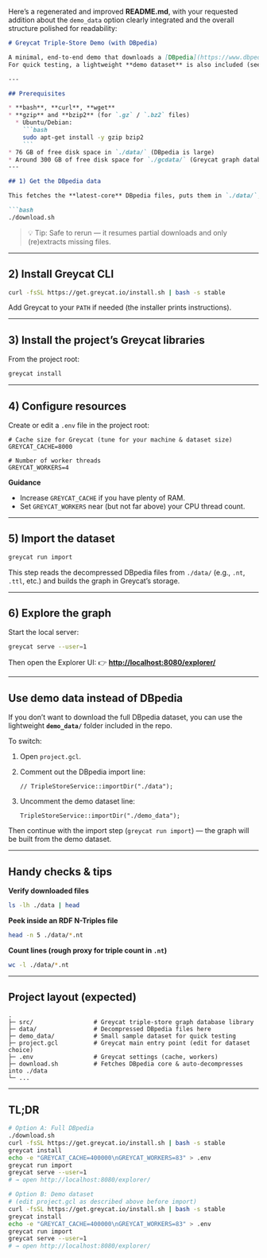 Here’s a regenerated and improved **README.md**, with your requested addition about the `demo_data` option clearly integrated and the overall structure polished for readability:

````markdown
# Greycat Triple-Store Demo (with DBpedia)

A minimal, end-to-end demo that downloads a [DBpedia](https://www.dbpedia.org/) snapshot, imports it into **Greycat**, and lets you explore the data as a knowledge graph.  
For quick testing, a lightweight **demo dataset** is also included (see [Use demo data instead of DBpedia](#use-demo-data-instead-of-dbpedia)).

---

## Prerequisites

* **bash**, **curl**, **wget**
* **gzip** and **bzip2** (for `.gz` / `.bz2` files)
  * Ubuntu/Debian:  
    ```bash
    sudo apt-get install -y gzip bzip2
    ```
* 76 GB of free disk space in `./data/` (DBpedia is large)
* Around 300 GB of free disk space for `./gcdata/` (Greycat graph database)
---

## 1) Get the DBpedia data

This fetches the **latest-core** DBpedia files, puts them in `./data/`, and auto-decompresses archives:

```bash
./download.sh
````

> 💡 Tip: Safe to rerun — it resumes partial downloads and only (re)extracts missing files.

---

## 2) Install Greycat CLI

```bash
curl -fsSL https://get.greycat.io/install.sh | bash -s stable
```

Add Greycat to your `PATH` if needed (the installer prints instructions).

---

## 3) Install the project’s Greycat libraries

From the project root:

```bash
greycat install
```

---

## 4) Configure resources

Create or edit a `.env` file in the project root:

```env
# Cache size for Greycat (tune for your machine & dataset size)
GREYCAT_CACHE=8000

# Number of worker threads
GREYCAT_WORKERS=4
```

**Guidance**

* Increase `GREYCAT_CACHE` if you have plenty of RAM.
* Set `GREYCAT_WORKERS` near (but not far above) your CPU thread count.

---

## 5) Import the dataset

```bash
greycat run import
```

This step reads the decompressed DBpedia files from `./data/` (e.g., `.nt`, `.ttl`, etc.) and builds the graph in Greycat’s storage.

---

## 6) Explore the graph

Start the local server:

```bash
greycat serve --user=1
```

Then open the Explorer UI:
👉 **[http://localhost:8080/explorer/](http://localhost:8080/explorer/)**

---

## Use demo data instead of DBpedia

If you don’t want to download the full DBpedia dataset, you can use the lightweight **`demo_data/`** folder included in the repo.

To switch:

1. Open `project.gcl`.
2. Comment out the DBpedia import line:

   ```gcl
   // TripleStoreService::importDir("./data");
   ```
3. Uncomment the demo dataset line:

   ```gcl
   TripleStoreService::importDir("./demo_data");
   ```

Then continue with the import step (`greycat run import`) — the graph will be built from the demo dataset.

---

## Handy checks & tips

**Verify downloaded files**

```bash
ls -lh ./data | head
```

**Peek inside an RDF N-Triples file**

```bash
head -n 5 ./data/*.nt
```

**Count lines (rough proxy for triple count in `.nt`)**

```bash
wc -l ./data/*.nt
```

---

## Project layout (expected)

```
.
├─ src/                 # Greycat triple-store graph database library
├─ data/                # Decompressed DBpedia files here
├─ demo_data/           # Small sample dataset for quick testing
├─ project.gcl          # Greycat main entry point (edit for dataset choice)
├─ .env                 # Greycat settings (cache, workers)
├─ download.sh          # Fetches DBpedia core & auto-decompresses into ./data
└─ ...
```

---

## TL;DR

```bash
# Option A: Full DBpedia
./download.sh
curl -fsSL https://get.greycat.io/install.sh | bash -s stable
greycat install
echo -e "GREYCAT_CACHE=400000\nGREYCAT_WORKERS=83" > .env
greycat run import
greycat serve --user=1
# → open http://localhost:8080/explorer/

# Option B: Demo dataset
# (edit project.gcl as described above before import)
curl -fsSL https://get.greycat.io/install.sh | bash -s stable
greycat install
echo -e "GREYCAT_CACHE=400000\nGREYCAT_WORKERS=83" > .env
greycat run import
greycat serve --user=1
# → open http://localhost:8080/explorer/
```

